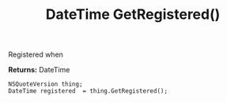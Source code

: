 ﻿---
uid: crmscript_ref_NSQuoteVersion_GetRegistered
title: DateTime GetRegistered()
intellisense: NSQuoteVersion.GetRegistered
keywords: NSQuoteVersion, GetRegistered
so.topic: reference
---

Registered when

**Returns:** DateTime


```crmscript
NSQuoteVersion thing;
DateTime registered  = thing.GetRegistered();
```


